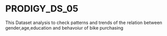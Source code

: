 # PRODIGY_DS_05
This Dataset analysis to check patterns and trends of the relation between gender,age,education and behavoiur of  bike purchasing
